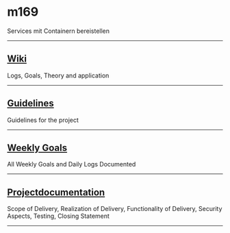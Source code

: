 # m169
Services mit Containern bereistellen

---

## [Wiki](https://github.com/Campus-Castolo/m169/wiki)
Logs, Goals, Theory and application

---

## [Guidelines](Guidelines.md)
Guidelines for the project

---

## [Weekly Goals](https://github.com/Campus-Castolo/m169/wiki/Weekly-Goals---Daily-Logs)
All Weekly Goals and Daily Logs Documented

---

## [Projectdocumentation](/m169-project/m169-project-documentation/readme.md)
Scope of Delivery, Realization of Delivery, Functionality of Delivery, Security Aspects, Testing, Closing Statement

---

